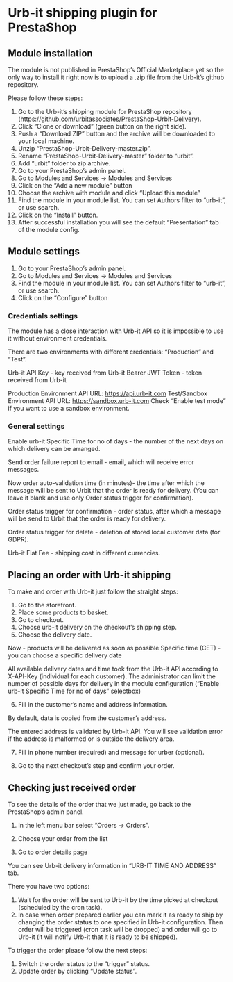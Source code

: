 # Urb-it shipping plugin for PrestaShop

## Module installation

The module is not published in PrestaShop’s Official Marketplace yet so the only way to install it right now is to upload a .zip file from the Urb-it’s github repository. 








Please follow these steps:

1. Go to the Urb-it’s shipping module for PrestaShop repository (https://github.com/urbitassociates/PrestaShop-Urbit-Delivery).
2. Click “Clone or download” (green button on the right side).
3. Push a “Download ZIP” button and the archive will be downloaded to your local machine.
4. Unzip “PrestaShop-Urbit-Delivery-master.zip”.
5. Rename “PrestaShop-Urbit-Delivery-master” folder to “urbit”.
6. Add “urbit” folder to zip archive.
7. Go to your PrestaShop’s admin panel.
8. Go to Modules and Services -> Modules and Services
9. Click on the “Add a new module” button
10. Choose the archive with module and click “Upload this module”
11. Find the module in your module list. You can set Authors filter to “urb-it”, or use search.
12. Click on the “Install” button.
13. After successful installation you will see the default “Presentation” tab of the module config.




## Module settings

1. Go to your PrestaShop’s admin panel.
2. Go to Modules and Services -> Modules and Services
3. Find the module in your module list. You can set Authors filter to “urb-it”, or use search.
4. Click on the “Configure” button




### Credentials settings

The module has a close interaction with Urb-it API so it is impossible to use it without environment credentials. 




There are two environments with different credentials: “Production” and “Test”.

Urb-it API Key - key received from Urb-it
Bearer JWT Token - token received from Urb-it

Production Environment API URL:  https://api.urb-it.com
Test/Sandbox Environment API URL:  https://sandbox.urb-it.com
Check “Enable test mode” if you want to use a sandbox environment.


### General settings




Enable urb-it Specific Time for no of days - the number of the next days on which delivery can be arranged.

Send order failure report to email - email, which will receive error messages.

Now order auto-validation time (in minutes)- the time after which the message will be sent to Urbit that the order is ready for delivery. (You can leave it blank and use only Order status trigger for confirmation).

Order status trigger for confirmation - order status, after which a message will be send to Urbit that the order is ready for delivery.

Order status trigger for delete - deletion of stored local customer data (for GDPR).

Urb-it Flat Fee - shipping cost in different currencies.



## Placing an order with Urb-it shipping

To make and order with Urb-it just follow the straight steps:

1. Go to the storefront.
2. Place some products to basket.
3. Go to checkout.
4. Choose urb-it delivery on the checkout’s shipping step.
5. Choose the delivery date.

Now - products will be delivered as soon as possible
Specific time (CET) - you can choose a specific delivery date 



All available delivery dates and time took from the Urb-it API according to X-API-Key (individual for each customer). The administrator can limit the number of possible days for delivery in the module configuration (“Enable urb-it Specific Time for no of days” selectbox)


6. Fill in the customer’s name and address information.



By default, data is copied from the customer’s address.

The entered address is validated by Urb-it API. You will see validation error if the address is malformed or is outside the delivery area.



7. Fill in phone number (required) and message for urber (optional).



8. Go to the next checkout’s step and confirm your order. 





## Checking just received order

To see the details of the order that we just made, go back to the PrestaShop’s admin panel.

1. In the left menu bar select “Orders -> Orders”.

 

2. Choose your order from the list 
3. Go to order details page




You can see Urb-it delivery information in “URB-IT TIME AND ADDRESS” tab.
 


There you have two options:
1. Wait for the order will be sent to Urb-it by the time picked at checkout (scheduled by the cron task).
2. In case when order prepared earlier you can mark it as ready to ship by changing the order status to one specified in Urb-it configuration. Then order will be triggered (cron task will be dropped) and order will go to Urb-it (it will notify Urb-it that it is ready to be shipped).

To trigger the order please follow the next steps:

1. Switch the order status to the “trigger” status.
1. Update order by clicking “Update status”.






